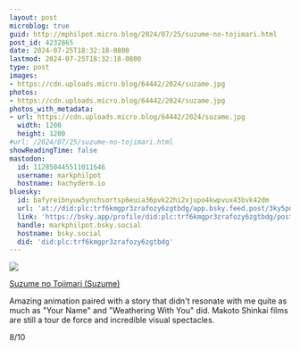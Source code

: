 ```yaml
---
layout: post
microblog: true
guid: http://mphilpot.micro.blog/2024/07/25/suzume-no-tojimari.html
post_id: 4232865
date: 2024-07-25T18:32:18-0800
lastmod: 2024-07-25T18:32:18-0800
type: post
images:
- https://cdn.uploads.micro.blog/64442/2024/suzame.jpg
photos:
- https://cdn.uploads.micro.blog/64442/2024/suzame.jpg
photos_with_metadata:
- url: https://cdn.uploads.micro.blog/64442/2024/suzame.jpg
  width: 1200
  height: 1200
#url: /2024/07/25/suzume-no-tojimari.html
showReadingTime: false
mastodon:
  id: 112850445511011646
  username: markphilpot
  hostname: hachyderm.io
bluesky:
  id: bafyreibnyuw5ynchsortsp6euia36pvk22hi2xjupo4kwpvux43bvk42dm
  url: 'at://did:plc:trf6kmgpr3zrafozy6zgtbdg/app.bsky.feed.post/3ky5pda5pjw2b'
  link: 'https://bsky.app/profile/did:plc:trf6kmgpr3zrafozy6zgtbdg/post/3ky5pda5pjw2b'
  handle: markphilpot.bsky.social
  hostname: bsky.social
  did: 'did:plc:trf6kmgpr3zrafozy6zgtbdg'
---
```

![](https://micro.markphilpot.com/uploads/2024/suzame.jpg)

[Suzume no Tojimari (Suzume)](https://anilist.co/anime/142770/Suzume-no-Tojimari/)

Amazing animation paired with a story that didn't resonate with me quite as much as "Your Name" and "Weathering With You" did. Makoto Shinkai films are still a tour de force and incredible visual spectacles.

8/10

